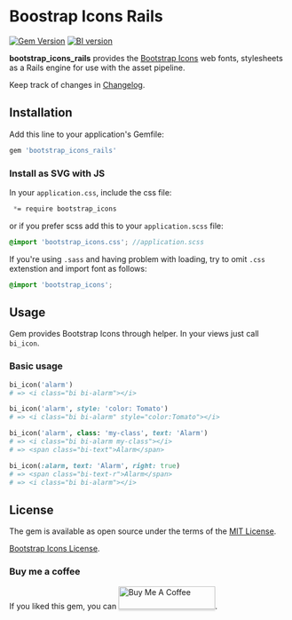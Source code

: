 # Boostrap Icons Rails
[![Gem Version](https://badge.fury.io/rb/bootstrap_icons_rails.svg)](https://badge.fury.io/rb/bootstrap_icons_rails)
[![BI version](https://d25lcipzij17d.cloudfront.net/badge.svg?id=gh&type=6&v=1.2.0&x2=0)](https://github.com/NILID/bootstrap_icons_rails/blob/master/lib/bootstrap_icons_rails/version.rb)

**bootstrap_icons_rails** provides the [Bootstrap Icons](https://icons.getbootstrap.com/) web fonts, stylesheets as a Rails engine for use with the asset pipeline.

Keep track of changes in [Changelog](https://github.com/NILID/bootstrap_icons_rails/blob/master/CHANGELOG.md).

## Installation
Add this line to your application's Gemfile:

```ruby
gem 'bootstrap_icons_rails'
```

### Install as SVG with JS
In your `application.css`, include the css file:
```css
 *= require bootstrap_icons
```
or if you prefer scss add this to your `application.scss` file:
```scss
@import 'bootstrap_icons.css'; //application.scss
```

If you're using `.sass` and having problem with loading, try to omit `.css` extenstion and import font as follows:
```scss
@import 'bootstrap_icons';
```
## Usage
Gem provides Bootstrap Icons through helper. In your views just call `bi_icon`.

### Basic usage
```ruby
bi_icon('alarm')
# => <i class="bi bi-alarm"></i>

bi_icon('alarm', style: 'color: Tomato')
# => <i class="bi bi-alarm" style="color:Tomato"></i>

bi_icon('alarm', class: 'my-class', text: 'Alarm')
# => <i class="bi bi-alarm my-class"></i>
# => <span class="bi-text">Alarm</span>

bi_icon(:alarm, text: 'Alarm', right: true)
# => <span class="bi-text-r">Alarm</span>
# => <i class="bi bi-alarm"></i>
```
## License
The gem is available as open source under the terms of the [MIT License](http://opensource.org/licenses/MIT).

[Bootstrap Icons License](https://github.com/twbs/icons/blob/main/LICENSE.md).

### Buy me a coffee
If you liked this gem, you can
<a href="https://www.buymeacoffee.com/NILID" target="_blank"><img src="https://www.buymeacoffee.com/assets/img/custom_images/orange_img.png" alt="Buy Me A Coffee" style="height: 41px !important;width: 174px !important;box-shadow: 0px 3px 2px 0px rgba(190, 190, 190, 0.5) !important;-webkit-box-shadow: 0px 3px 2px 0px rgba(190, 190, 190, 0.5) !important;" ></a>.